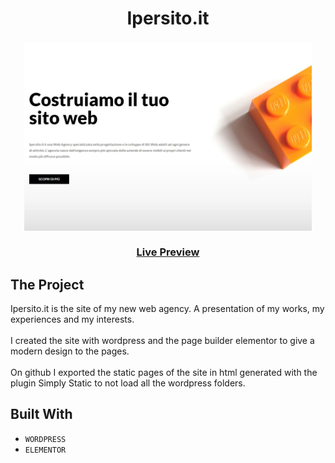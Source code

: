  <h1 align="center">
    Ipersito.it
  </h1>
  <h3 align="center">
      <img src="images/image.jpg" alt="Image" width="460" height="300">
    <br>
  <br>
    <a href="https://www.ipersito.it/">Live Preview</a>
  </h3>

## The Project
Ipersito.it is the site of my new web agency. A presentation of my works, my experiences and my interests.
<br>
<br>
I created the site with wordpress and the page builder elementor to give a modern design to the pages. 
<br>
<br>
On github I exported the static pages of the site in html generated with the plugin Simply Static to not load all the wordpress folders.

## Built With

* ```WORDPRESS```
* ```ELEMENTOR```
